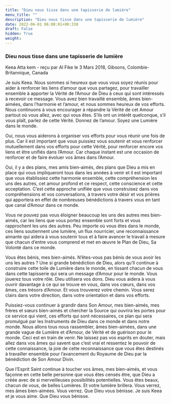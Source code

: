 ```yaml
---
title: "Dieu nous tisse dans une tapisserie de lumière"
menu_title: ""
description: "Dieu nous tisse dans une tapisserie de lumière"
date: 2022-06-01 06:00:01+00:338
draft: False
hidden: True
weight:
---
```

### Dieu nous tisse dans une tapisserie de lumière

Keea Atta kem - reçu par Al Fike le 3 Mars 2018, Gibsons, Colombie-Britannique, Canada

Je suis Keea. Nous sommes si heureux que vous vous soyez réunis pour aider à renforcer les liens d’amour que vous partagez, pour travailler ensemble à apporter la Vérité de l’Amour de Dieu à ceux qui sont intéressés à recevoir ce message. Vous avez bien travaillé ensemble, âmes bien-aimées, dans l’harmonie et l’amour, et nous sommes heureux de vos efforts. Nous continuons à vous encourager à répandre la Vérité de cet Amour partout où vous allez, avec qui vous êtes. S’ils ont un intérêt quelconque, s’il vous plaît, parlez de cette Vérité. Donnez de l’amour. Soyez une Lumière dans le monde.

Oui, nous vous aiderons à organiser vos efforts pour vous réunir une fois de plus. Car il est important que vous puissiez vous soutenir et vous renforcer mutuellement dans vos efforts pour cette Vérité, pour renforcer encore vos liens et être unifiés dans l’Amour. Car chaque instant est une occasion de renforcer et de faire évoluer vos âmes dans l’Amour.

Oui, il y a des plans, mes amis bien-aimés, des plans que Dieu a mis en place qui vous impliqueront tous dans les années à venir et il est important que vous établissiez cette harmonie ensemble, cette compréhension les uns des autres, cet amour profond et ce respect, cette conscience et cette acceptation. C’est cette approche unifiée que vous construisez dans vos compréhensions et vos conversations, à travers votre désir et vos prières qui apportera en effet de nombreuses bénédictions à travers vous en tant que canal d’Amour dans ce monde.

Vous ne pouvez pas vous éloigner beaucoup les uns des autres mes bien-aimés, car les liens que vous portez ensemble sont forts et vous rapprochent les uns des autres. Peu importe où vous êtes dans le monde, ces liens soutiennent une lumière, un flux nourricier, une reconnaissance aimante qui aidera à vous soutenir tous et à faire avancer le travail à mesure que chacun d’entre vous comprend et met en œuvre le Plan de Dieu, Sa Volonté dans ce monde.

Vous êtes bénis, mes bien-aimés. N’êtes-vous pas bénis de vous avoir les uns les autres ? Une si grande bénédiction de Dieu, alors qu’Il continue à construire cette toile de Lumière dans le monde, en tissant chacun de vous dans cette tapisserie qui sera un message d’Amour pour le monde. Vous jouerez tous votre rôle. Dieu utilisera vos dons. Dieu vous aidera à vous ouvrir davantage à ce qui se trouve en vous, dans vos cœurs, dans vos âmes, ces trésors d’Amour. Et vous trouverez votre chemin. Vous serez clairs dans votre direction, dans votre orientation et dans vos efforts.

Puissiez-vous continuer à grandir dans Son Amour, mes bien-aimés, mes frères et sœurs bien-aimés et chercher la Source qui ouvrira les portes pour ce service qui vient, ces efforts qui sont nécessaires, ce plan qui sera promulgué par les Instruments de Dieu dans ce monde et dans notre monde. Nous allons tous nous rassembler, âmes bien-aimées, dans une grande vague de Lumière et d’Amour, de Vérité et de guérison pour le monde. Ceci est en train de venir. Ne laissez pas vos esprits en douter, mais allez dans vos âmes qui savent que c’est vrai et ressentez le pouvoir de cette connaissance, la joie de cette reconnaissance que vous êtes destinés à travailler ensemble pour l’avancement du Royaume de Dieu par la bénédiction de Son Amour Divin.

Que l’Esprit Saint continue à toucher vos âmes, mes bien-aimés, et vous façonne en cette belle personne que vous êtes censés être, que Dieu a créée avec de si merveilleuses possibilités potentielles. Vous êtes beaux, chacun de vous, de belles Lumières. Et votre lumière brillera. Vous verrez, mes âmes bien-aimées. Vous verrez. Que Dieu vous bénisse. Je suis Keea et je vous aime. Que Dieu vous bénisse.



